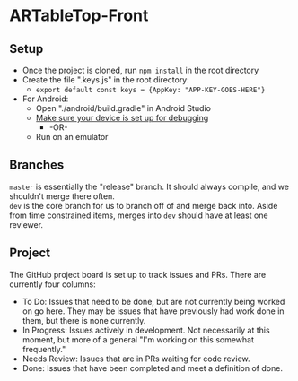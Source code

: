 # ARTableTop-Front

## Setup
* Once the project is cloned, run `npm install` in the root directory
* Create the file ".keys.js" in the root directory:
  - `export default const keys = {AppKey: "APP-KEY-GOES-HERE"}`
* For Android:
  - Open "./android/build.gradle" in Android Studio
  - [Make sure your device is set up for debugging](https://developer.android.com/studio/run/device#setting-up)
    - \-OR\-
  - Run on an emulator

## Branches
`master` is essentially the "release" branch. It should always compile, and we shouldn't merge there often.\
`dev` is the core branch for us to branch off of and merge back into.
Aside from time constrained items, merges into `dev` should have at least one reviewer.

## Project
The GitHub project board is set up to track issues and PRs. There are currently four columns:
- To Do: Issues that need to be done, but are not currently being worked on go here. They may be issues that have previously had work done in them, but there is none currently.
- In Progress: Issues actively in development. Not necessarily at this moment, but more of a general "I'm working on this somewhat frequently."
- Needs Review: Issues that are in PRs waiting for code review.
- Done: Issues that have been completed and meet a definition of done.
